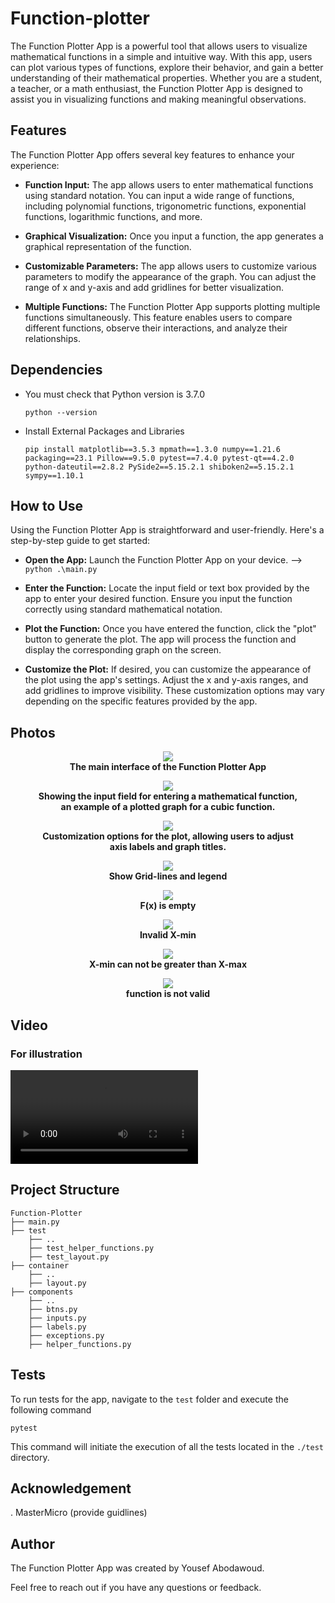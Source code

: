 # Function-plotter
The Function Plotter App is a powerful tool that allows users to visualize mathematical functions in a simple and intuitive way. With this app, users can plot various types of functions, explore their behavior, and gain a better understanding of their mathematical properties. Whether you are a student, a teacher, or a math enthusiast, the Function Plotter App is designed to assist you in visualizing functions and making meaningful observations.
## Features
The Function Plotter App offers several key features to enhance your experience:

- **Function Input:** The app allows users to enter mathematical functions using standard notation. You can input a wide range of functions, including polynomial functions, trigonometric functions, exponential functions, logarithmic functions, and more.

- **Graphical Visualization:** Once you input a function, the app generates a graphical representation of the function.

- **Customizable Parameters:** The app allows users to customize various parameters to modify the appearance of the graph. You can adjust the range of x and y-axis and add gridlines for better visualization.

- **Multiple Functions:** The Function Plotter App supports plotting multiple functions simultaneously. This feature enables users to compare different functions, observe their interactions, and analyze their relationships.

## Dependencies
- You must check that Python version is 3.7.0

    ```
    python --version
    ```

- Install External Packages and Libraries

    ```
    pip install matplotlib==3.5.3 mpmath==1.3.0 numpy==1.21.6 packaging==23.1 Pillow==9.5.0 pytest==7.4.0 pytest-qt==4.2.0 python-dateutil==2.8.2 PySide2==5.15.2.1 shiboken2==5.15.2.1 sympy==1.10.1
    ```


## How to Use
Using the Function Plotter App is straightforward and user-friendly. Here's a step-by-step guide to get started:

- **Open the App:** Launch the Function Plotter App on your device. --> `python .\main.py`

- **Enter the Function:** Locate the input field or text box provided by the app to enter your desired function. Ensure you input the function correctly using standard mathematical notation.

- **Plot the Function:** Once you have entered the function, click the "plot" button to generate the plot. The app will process the function and display the corresponding graph on the screen.

- **Customize the Plot:** If desired, you can customize the appearance of the plot using the app's settings. Adjust the x and y-axis ranges, and add gridlines to improve visibility. These customization options may vary depending on the specific features provided by the app.

## Photos

<center>
    <figure class="image">
        <img src="./screenshots/image.png">
        <figcaption>
                <b>The main interface of the Function Plotter App</b>
        </figcaption>
    </figure>
    <figure class="image">
        <img src="./screenshots/image2.png">
        <figcaption>
                <b>Showing the input field for entering a mathematical function, an example of a plotted graph for a cubic function.</b>
        </figcaption>
    </figure>
    <figure class="image">
        <img src="./screenshots/image3.png">
        <figcaption>
                <center><b>Customization options for the plot, allowing users to adjust axis labels and graph titles.
                </b></center>
        </figcaption>
    </figure>
    <figure class="image">
        <img src="./screenshots/image4.png">
        <figcaption>
                <center><b>Show Grid-lines and legend</b></center>
        </figcaption>
    </figure>
    <figure class="image">
        <img src="./screenshots/image5.png">
        <figcaption>
                <center><b>F(x) is empty</b></center>
        </figcaption>
    </figure>
    <figure class="image">
        <img src="./screenshots/image6.png">
        <figcaption>
                <center><b>Invalid X-min</b></center>
        </figcaption>
    </figure>
    <figure class="image">
        <img src="./screenshots/image7.png">
        <figcaption>
                <center><b>X-min can not be greater than X-max</b></center>
        </figcaption>
    </figure>
    <figure class="image">
        <img src="./screenshots/image8.png">
        <figcaption>
                <center><b>function is not valid</b></center>
        </figcaption>
    </figure>
</center>

## Video
### For illustration

<video src="./screenshots/vedio.mp4" controls title="Title"></video>

## Project Structure
```
Function-Plotter
├── main.py
├── test
    ├── ..
    ├── test_helper_functions.py
    ├── test_layout.py
├── container
    ├── ..
    ├── layout.py
├── components
    ├── ..
    ├── btns.py
    ├── inputs.py
    ├── labels.py
    ├── exceptions.py
    ├── helper_functions.py
```

## Tests
To run tests for the app, navigate to the `test` folder and execute the following command
```
pytest
```
This command will initiate the execution of all the tests located in the `./test` directory. 

## Acknowledgement
. MasterMicro (provide guidlines)

## Author
The Function Plotter App was created by Yousef Abodawoud.

Feel free to reach out if you have any questions or feedback.
